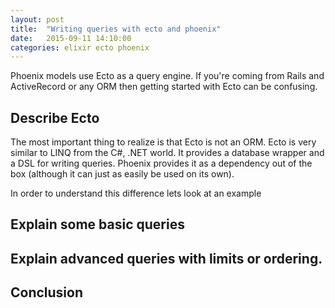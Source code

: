 ```yaml
---
layout: post
title:  "Writing queries with ecto and phoenix"
date:   2015-09-11 14:10:00
categories: elixir ecto phoenix
---
```


Phoenix models use Ecto as a query engine. If you're coming from Rails and
ActiveRecord or any ORM then getting started with Ecto can be confusing.

## Describe Ecto

The most important thing to realize is that Ecto is not an ORM. Ecto is very
similar to LINQ from the C#, .NET world. It provides a database wrapper and
a DSL for writing queries. Phoenix provides it as a dependency out of the box
(although it can just as easily be used on its own).

In order to understand this difference lets look at an example

## Explain some basic queries
## Explain advanced queries with limits or ordering.
## Conclusion
